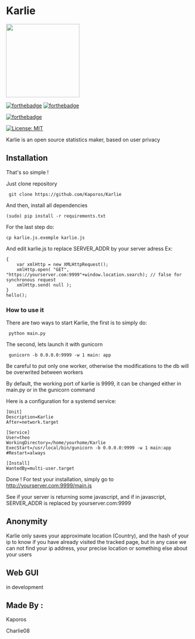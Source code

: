 # Karlie
<img src="https://svgshare.com/i/N5x.svg" width="200">


[![forthebadge](https://forthebadge.com/images/badges/made-with-python.svg)](https://www.python.org/)  [![forthebadge](https://forthebadge.com/images/badges/uses-html.svg)](https://en.wikipedia.org/wiki/HTML)

[![forthebadge](https://forthebadge.com/images/badges/does-not-contain-treenuts.svg)](https://i.pinimg.com/originals/84/0e/5f/840e5fe01951213fe54ceb0786e3cf7c.gif)

[![License: MIT](https://img.shields.io/badge/License-MIT-yellow.svg)](https://opensource.org/licenses/MIT)



Karlie is an open source statistics maker, based on user privacy

## Installation

That's so simple ! 

Just clone repository

`` git clone https://github.com/Kaporos/Karlie``

And then, install all dependencies

`` (sudo) pip install -r requirements.txt ``

For the last step do:

`` cp karlie.js.exemple karlie.js ``

And edit karlie.js to replace SERVER_ADDR by your server adress
Ex:
```async function hello()
{
    var xmlHttp = new XMLHttpRequest();
    xmlHttp.open( "GET", "https://yourserver.com:9999"+window.location.search); // false for synchronous request
    xmlHttp.send( null );
}
hello();
```

### How to use it

There are two ways to start Karlie, the first is to simply do:

`` python main.py``

The second, lets launch it with gunicorn

`` gunicorn -b 0.0.0.0:9999 -w 1 main: app``


Be careful to put only one worker, otherwise the modifications to the db will be overwrited between workers

By default, the working port of karlie is 9999, it can be changed either in main.py or in the gunicorn command

Here is a configuration for a systemd service: 
```
[Unit]
Description=Karlie
After=network.target

[Service]
User=theo
WorkingDirectory=/home/yourhome/Karlie
ExecStart=/usr/local/bin/gunicorn -b 0.0.0.0:9999 -w 1 main:app
#Restart=always

[Install]
WantedBy=multi-user.target
```


Done ! For test your installation, simply go to http://yourserver.com:9999/main.js

See if your server is returning some javascript, and if in javascript, SERVER_ADDR is replaced by yourserver.com:9999
## Anonymity

Karlie only saves your approximate location (Country), and the hash of your ip to know if you have already visited the tracked page, but in any case we can not find your ip address, your precise location or something else about your users

## Web GUI
in development

## Made By :

Kaporos

Charlie08

